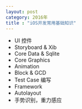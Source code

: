 ```yaml
---
layout: post
category: 2016年
title : "iOS开发常用基础知识"
---
```


- UI 控件
- Storyboard & Xib
- Core Data & Sqlite
- Core Graphics
- Animation
- Block & GCD
- Test Case 编写
- Framework
- Autolayout
- 手势识别，重力感应


